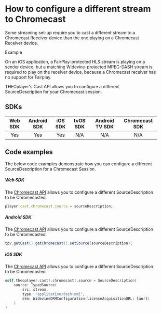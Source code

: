 # How to configure a different stream to Chromecast

Some streaming set-up require you to cast a different stream to a Chromecast Receiver device than the one playing on a Chromecast Receiver device.

Example

On an iOS application, a FairPlay-protected HLS stream is playing on a sender device, but a matching Widevine-protected MPEG-DASH stream is required to play on the receiver device, because a Chromecast receiver has no support for Fairplay.

THEOplayer's Cast API allows you to configure a different SourceDescription for your Chromecast session.

## SDKs

| Web SDK | Android SDK | iOS SDK | tvOS SDK| Android TV SDK | Chromecast SDK |
| :-----: | :---------: | :-----: | :--: | :------------: | :------------: |
|   Yes   |     Yes     |   Yes   |  N/A |      N/A       |      N/A       |

## Code examples

The below code examples demonstrate how you can configure a different SourceDescription for a Chromecast Session.

##### Web SDK

The [Chromecast API](https://docs.portal.theoplayer.com/api-reference/web/theoplayer.chromecast.md) allows you to configure a different SourceDescription to be Chromecasted.

```js
player.cast.chromecast.source = sourceDescription;
```

##### Android SDK

The [Chromecast API](https://cdn.theoplayer.com/doc/android/2.55.1/com/theoplayer/android/api/cast/chromecast/Chromecast.html#setSource-com.theoplayer.android.api.source.SourceDescription-) allows you to configure a different SourceDescription to be Chromecasted.

```java
tpv.getCast().getChromecast().setSource(sourceDescription);
```

##### iOS SDK

The [Chromecast API](https://cdn.theoplayer.com/doc/ios/2.55.1/Protocols/Chromecast.html#/s:13THEOplayerSDK10ChromecastP6sourceAA17SourceDescriptionCSgvp) allows you to configure a different SourceDescription to be Chromecasted.

```swift
self.theoplayer.cast?.chromecast!.source = SourceDescription(
    source: TypedSource(
        src: stream,
        type: "application/dash+xml",
        drm: WidevineDRMConfiguration(licenseAcquisitionURL: laurl)
    )
)
```